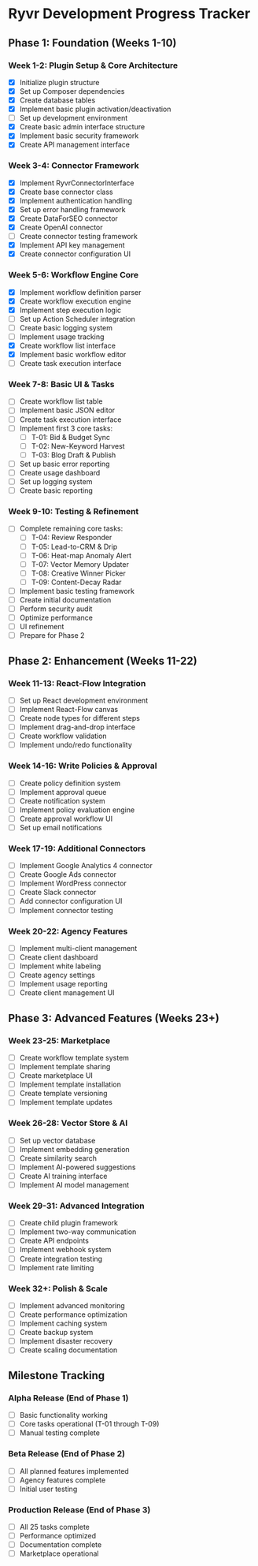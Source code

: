 # Ryvr Development Progress Tracker

## Phase 1: Foundation (Weeks 1-10)

### Week 1-2: Plugin Setup & Core Architecture
- [x] Initialize plugin structure
- [x] Set up Composer dependencies
- [x] Create database tables
- [x] Implement basic plugin activation/deactivation
- [ ] Set up development environment
- [x] Create basic admin interface structure
- [x] Implement basic security framework
- [x] Create API management interface

### Week 3-4: Connector Framework
- [x] Implement RyvrConnectorInterface
- [x] Create base connector class
- [x] Implement authentication handling
- [x] Set up error handling framework
- [x] Create DataForSEO connector
- [x] Create OpenAI connector
- [ ] Create connector testing framework
- [x] Implement API key management
- [x] Create connector configuration UI

### Week 5-6: Workflow Engine Core
- [x] Implement workflow definition parser
- [x] Create workflow execution engine
- [x] Implement step execution logic
- [ ] Set up Action Scheduler integration
- [ ] Create basic logging system
- [ ] Implement usage tracking
- [x] Create workflow list interface
- [x] Implement basic workflow editor
- [ ] Create task execution interface

### Week 7-8: Basic UI & Tasks
- [ ] Create workflow list table
- [ ] Implement basic JSON editor
- [ ] Create task execution interface
- [ ] Implement first 3 core tasks:
  - [ ] T-01: Bid & Budget Sync
  - [ ] T-02: New-Keyword Harvest
  - [ ] T-03: Blog Draft & Publish
- [ ] Set up basic error reporting
- [ ] Create usage dashboard
- [ ] Set up logging system
- [ ] Create basic reporting

### Week 9-10: Testing & Refinement
- [ ] Complete remaining core tasks:
  - [ ] T-04: Review Responder
  - [ ] T-05: Lead-to-CRM & Drip
  - [ ] T-06: Heat-map Anomaly Alert
  - [ ] T-07: Vector Memory Updater
  - [ ] T-08: Creative Winner Picker
  - [ ] T-09: Content-Decay Radar
- [ ] Implement basic testing framework
- [ ] Create initial documentation
- [ ] Perform security audit
- [ ] Optimize performance
- [ ] UI refinement
- [ ] Prepare for Phase 2

## Phase 2: Enhancement (Weeks 11-22)

### Week 11-13: React-Flow Integration
- [ ] Set up React development environment
- [ ] Implement React-Flow canvas
- [ ] Create node types for different steps
- [ ] Implement drag-and-drop interface
- [ ] Create workflow validation
- [ ] Implement undo/redo functionality

### Week 14-16: Write Policies & Approval
- [ ] Create policy definition system
- [ ] Implement approval queue
- [ ] Create notification system
- [ ] Implement policy evaluation engine
- [ ] Create approval workflow UI
- [ ] Set up email notifications

### Week 17-19: Additional Connectors
- [ ] Implement Google Analytics 4 connector
- [ ] Create Google Ads connector
- [ ] Implement WordPress connector
- [ ] Create Slack connector
- [ ] Add connector configuration UI
- [ ] Implement connector testing

### Week 20-22: Agency Features
- [ ] Implement multi-client management
- [ ] Create client dashboard
- [ ] Implement white labeling
- [ ] Create agency settings
- [ ] Implement usage reporting
- [ ] Create client management UI

## Phase 3: Advanced Features (Weeks 23+)

### Week 23-25: Marketplace
- [ ] Create workflow template system
- [ ] Implement template sharing
- [ ] Create marketplace UI
- [ ] Implement template installation
- [ ] Create template versioning
- [ ] Implement template updates

### Week 26-28: Vector Store & AI
- [ ] Set up vector database
- [ ] Implement embedding generation
- [ ] Create similarity search
- [ ] Implement AI-powered suggestions
- [ ] Create AI training interface
- [ ] Implement AI model management

### Week 29-31: Advanced Integration
- [ ] Create child plugin framework
- [ ] Implement two-way communication
- [ ] Create API endpoints
- [ ] Implement webhook system
- [ ] Create integration testing
- [ ] Implement rate limiting

### Week 32+: Polish & Scale
- [ ] Implement advanced monitoring
- [ ] Create performance optimization
- [ ] Implement caching system
- [ ] Create backup system
- [ ] Implement disaster recovery
- [ ] Create scaling documentation

## Milestone Tracking

### Alpha Release (End of Phase 1)
- [ ] Basic functionality working
- [ ] Core tasks operational (T-01 through T-09)
- [ ] Manual testing complete

### Beta Release (End of Phase 2)
- [ ] All planned features implemented
- [ ] Agency features complete
- [ ] Initial user testing

### Production Release (End of Phase 3)
- [ ] All 25 tasks complete
- [ ] Performance optimized
- [ ] Documentation complete
- [ ] Marketplace operational 